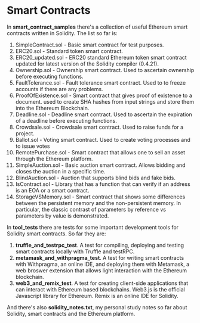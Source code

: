 # Smart Contracts

In **smart_contract_samples** there's a collection of useful Ethereum smart contracts written in Solidity.
The list so far is:

1. SimpleContract.sol - Basic smart contract for test purposes. 
2. ERC20.sol - Standard token smart contract.
3. ERC20_updated.sol - ERC20 standard Ethereum token smart contract updated for latest version of the Solidity compiler (0.4.21).
4. Ownership.sol - Ownership smart contract. Used to ascertain ownership before executing functions.
5. FaultTolerance.sol - Fault tolerance smart contract. Used to to freeze accounts if there are any problems.
6. ProofOfExistence.sol - Smart contract that gives proof of existence to a document. used to create SHA hashes from input strings and store them into the Ethereum Blockchain.
7. Deadline.sol - Deadline smart contract. Used to ascertain the expiration of a deadline before executing functions.
8. Crowdsale.sol - Crowdsale smart contract. Used to raise funds for a project.
9. Ballot.sol - Voting smart contract. Used to create voting processes and to issue votes
10. RemotePurchase.sol - Smart contract that allows one to sell an asset through the Ethereum platform.
11. SimpleAuction.sol - Basic auction smart contract. Allows bidding and closes the auction in a specific time.
12. BlindAuction.sol - Auction that supports blind bids and fake bids.
13. IsContract.sol - Library that has a function that can verify if an address is an EOA or a smart contract.
14. StorageVSMemory.sol - Smart contract that shows some differences between the persistent memory and the non-persistent memory. In particular, the classic contrast of parameters by reference vs parameters by value is demonstrated.

In **tool_tests** there are tests for some important development tools for Solidity smart contracts.
So far they are: 

1. **truffle_and_testrpc_test**. A test for compiling, deploying and testing smart contracts locally with Truffle and testRPC.
2. **metamask_and_withpragma_test**. A test for writing smart contracts with Withpragma, an online IDE, and deploying them with Metamask, a web broswer extension that allows light interaction with the Ethereum blockchain.
3. **web3_and_remix_test**. A test for creating client-side applications that can interact with Ethereum based blockchains. Web3.js is the official Javascript library for Ethereum. Remix is an online IDE for Solidity.

And there's also **solidity_notes.txt**, my personal study notes so far about Solidity, smart contracts and the Ethereum platform.


